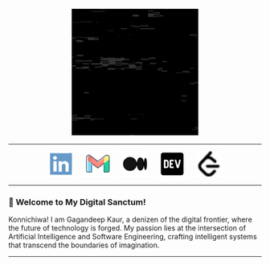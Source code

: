 <p align="center">
  <img src="assets/Intro.gif" alt="Introduction" width="50%" style="max-width: 50%; display: inline-block;">
</p>
<hr>

<p align="center">
<a href="https://www.linkedin.com/in/gagandeep-kaur-a56167197" style="text-decoration: none;">
  <img height="50" src="assets/LinkedIn.png" alt="LinkedIn Profile"/>
</a>
&nbsp;&nbsp;&nbsp;&nbsp; <!-- Adds four non-breaking spaces for spacing -->
<a href="mailto:gagankaur1709@gmail.com" style="text-decoration: none;">
  <img height="50" src="assets/email.png" alt="Email Me"/>
</a>
&nbsp;&nbsp;&nbsp;&nbsp;
<a href="https://medium.com/the-sixt-india-blog/introduction-to-test-containers-the-beginners-guide-dd1760f918a2" style="text-decoration: none;">
  <img height="50" src="assets/medium.png" alt="Medium Blog"/>
</a>
&nbsp;&nbsp;&nbsp;&nbsp;
<a href="https://devpost.com/gagankaur1709" style="text-decoration: none;">
  <img height="50" src="assets/dev.png" alt="Devpost Profile"/>
</a>
&nbsp;&nbsp;&nbsp;&nbsp;
<a href="https://leetcode.com/u/gaganKaur/" style="text-decoration: none;">
  <img height="50" src="assets/Leetcode.png" alt="LeetCode Profile"/>
</a>
</p>
<hr>

### 🚀 Welcome to My Digital Sanctum!
Konnichiwa! I am Gagandeep Kaur, a denizen of the digital frontier, where the future of technology is forged. My passion lies at the intersection of Artificial Intelligence and Software Engineering, crafting intelligent systems that transcend the boundaries of imagination.

--- 


